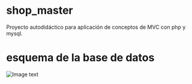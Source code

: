 # shop_master
Proyecto autodidáctico para aplicación de conceptos de MVC con php y mysql.

# esquema de la base de datos
![Image text](https://mega.nz/file/3ENXBLBJ#TeuKSsAxYQ9DS7AOm_6YzZIFVAdR1UyhwuiHoe8MBRo)
